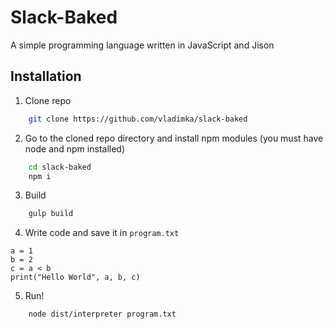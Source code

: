 # Slack-Baked

A simple programming language written in JavaScript and Jison

## Installation

1. Clone repo
```bash
    git clone https://github.com/vladimka/slack-baked
```
2. Go to the cloned repo directory and install npm modules (you must have node and npm installed)
```bash
    cd slack-baked
    npm i
```
3. Build
```bash
    gulp build
```
4. Write code and save it in `program.txt`
```
a = 1
b = 2
c = a < b
print("Hello World", a, b, c)
```
5. Run!
```bash
    node dist/interpreter program.txt
```